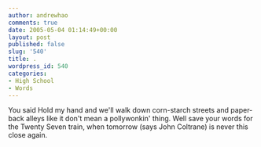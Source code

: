 ```yaml
---
author: andrewhao
comments: true
date: 2005-05-04 01:14:49+00:00
layout: post
published: false
slug: '540'
title: .
wordpress_id: 540
categories:
- High School
- Words
---
```


You said Hold my hand and we'll walk down corn-starch streets and paper-back alleys like it don't mean a pollywonkin' thing. Well save your words for the Twenty Seven train, when tomorrow (says John Coltrane) is never this close again.
